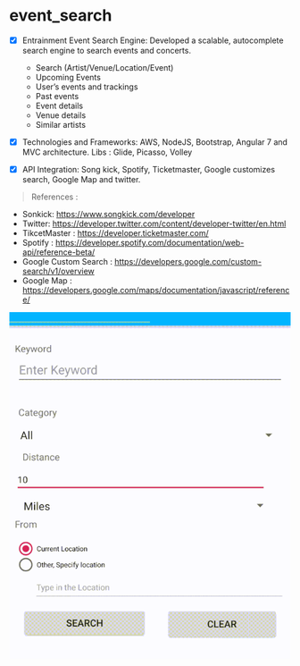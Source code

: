 # event_search

- [x] Entrainment Event Search Engine: Developed a scalable, autocomplete search engine to search events and concerts. 
    - Search (Artist/Venue/Location/Event)
    -  Upcoming Events
    - User’s events and trackings
    - Past events
    - Event details
    - Venue details
    - Similar artists
  
- [x] Technologies and Frameworks: AWS, NodeJS, Bootstrap, Angular 7 and MVC architecture. Libs : Glide, Picasso, Volley
- [x] API Integration: Song kick, Spotify, Ticketmaster, Google customizes search, Google Map and twitter.

> References :
- Sonkick: https://www.songkick.com/developer
- Twitter: https://developer.twitter.com/content/developer-twitter/en.html
- TikcetMaster : https://developer.ticketmaster.com/
- Spotify : https://developer.spotify.com/documentation/web-api/reference-beta/
- Google Custom Search : https://developers.google.com/custom-search/v1/overview
- Google Map : https://developers.google.com/maps/documentation/javascript/reference/ 

![Event Search Android App](https://github.com/mukeshkdangi/event_search/blob/master/EventSearch.gif)
